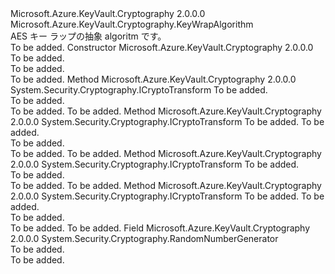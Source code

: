 <Type Name="AesKw" FullName="Microsoft.Azure.KeyVault.Cryptography.Algorithms.AesKw">
  <TypeSignature Language="C#" Value="public abstract class AesKw : Microsoft.Azure.KeyVault.Cryptography.KeyWrapAlgorithm" />
  <TypeSignature Language="ILAsm" Value=".class public auto ansi abstract beforefieldinit AesKw extends Microsoft.Azure.KeyVault.Cryptography.KeyWrapAlgorithm" />
  <TypeSignature Language="DocId" Value="T:Microsoft.Azure.KeyVault.Cryptography.Algorithms.AesKw" />
  <TypeSignature Language="VB.NET" Value="Public MustInherit Class AesKw&#xA;Inherits KeyWrapAlgorithm" />
  <TypeSignature Language="F#" Value="type AesKw = class&#xA;    inherit KeyWrapAlgorithm" />
  <AssemblyInfo>
    <AssemblyName>Microsoft.Azure.KeyVault.Cryptography</AssemblyName>
    <AssemblyVersion>2.0.0.0</AssemblyVersion>
  </AssemblyInfo>
  <Base>
    <BaseTypeName>Microsoft.Azure.KeyVault.Cryptography.KeyWrapAlgorithm</BaseTypeName>
  </Base>
  <Interfaces />
  <Docs>
    <summary>
            AES キー ラップの抽象 algoritm です。
            </summary>
    <remarks>To be added.</remarks>
  </Docs>
  <Members>
    <Member MemberName=".ctor">
      <MemberSignature Language="C#" Value="protected AesKw (string name);" />
      <MemberSignature Language="ILAsm" Value=".method familyhidebysig specialname rtspecialname instance void .ctor(string name) cil managed" />
      <MemberSignature Language="DocId" Value="M:Microsoft.Azure.KeyVault.Cryptography.Algorithms.AesKw.#ctor(System.String)" />
      <MemberSignature Language="VB.NET" Value="Protected Sub New (name As String)" />
      <MemberSignature Language="F#" Value="new Microsoft.Azure.KeyVault.Cryptography.Algorithms.AesKw : string -&gt; Microsoft.Azure.KeyVault.Cryptography.Algorithms.AesKw" Usage="new Microsoft.Azure.KeyVault.Cryptography.Algorithms.AesKw name" />
      <MemberType>Constructor</MemberType>
      <AssemblyInfo>
        <AssemblyName>Microsoft.Azure.KeyVault.Cryptography</AssemblyName>
        <AssemblyVersion>2.0.0.0</AssemblyVersion>
      </AssemblyInfo>
      <Parameters>
        <Parameter Name="name" Type="System.String" />
      </Parameters>
      <Docs>
        <param name="name">To be added.</param>
        <summary>To be added.</summary>
        <remarks>To be added.</remarks>
      </Docs>
    </Member>
    <Member MemberName="CreateDecryptor">
      <MemberSignature Language="C#" Value="public System.Security.Cryptography.ICryptoTransform CreateDecryptor (byte[] key);" />
      <MemberSignature Language="ILAsm" Value=".method public hidebysig instance class System.Security.Cryptography.ICryptoTransform CreateDecryptor(unsigned int8[] key) cil managed" />
      <MemberSignature Language="DocId" Value="M:Microsoft.Azure.KeyVault.Cryptography.Algorithms.AesKw.CreateDecryptor(System.Byte[])" />
      <MemberSignature Language="VB.NET" Value="Public Function CreateDecryptor (key As Byte()) As ICryptoTransform" />
      <MemberSignature Language="F#" Value="override this.CreateDecryptor : byte[] -&gt; System.Security.Cryptography.ICryptoTransform" Usage="aesKw.CreateDecryptor key" />
      <MemberType>Method</MemberType>
      <AssemblyInfo>
        <AssemblyName>Microsoft.Azure.KeyVault.Cryptography</AssemblyName>
        <AssemblyVersion>2.0.0.0</AssemblyVersion>
      </AssemblyInfo>
      <ReturnValue>
        <ReturnType>System.Security.Cryptography.ICryptoTransform</ReturnType>
      </ReturnValue>
      <Parameters>
        <Parameter Name="key" Type="System.Byte[]" />
      </Parameters>
      <Docs>
        <param name="key">To be added.</param>
        <summary>To be added.</summary>
        <returns>To be added.</returns>
        <remarks>To be added.</remarks>
      </Docs>
    </Member>
    <Member MemberName="CreateDecryptor">
      <MemberSignature Language="C#" Value="public override System.Security.Cryptography.ICryptoTransform CreateDecryptor (byte[] key, byte[] iv);" />
      <MemberSignature Language="ILAsm" Value=".method public hidebysig virtual instance class System.Security.Cryptography.ICryptoTransform CreateDecryptor(unsigned int8[] key, unsigned int8[] iv) cil managed" />
      <MemberSignature Language="DocId" Value="M:Microsoft.Azure.KeyVault.Cryptography.Algorithms.AesKw.CreateDecryptor(System.Byte[],System.Byte[])" />
      <MemberSignature Language="VB.NET" Value="Public Overrides Function CreateDecryptor (key As Byte(), iv As Byte()) As ICryptoTransform" />
      <MemberSignature Language="F#" Value="override this.CreateDecryptor : byte[] * byte[] -&gt; System.Security.Cryptography.ICryptoTransform" Usage="aesKw.CreateDecryptor (key, iv)" />
      <MemberType>Method</MemberType>
      <AssemblyInfo>
        <AssemblyName>Microsoft.Azure.KeyVault.Cryptography</AssemblyName>
        <AssemblyVersion>2.0.0.0</AssemblyVersion>
      </AssemblyInfo>
      <ReturnValue>
        <ReturnType>System.Security.Cryptography.ICryptoTransform</ReturnType>
      </ReturnValue>
      <Parameters>
        <Parameter Name="key" Type="System.Byte[]" />
        <Parameter Name="iv" Type="System.Byte[]" />
      </Parameters>
      <Docs>
        <param name="key">To be added.</param>
        <param name="iv">To be added.</param>
        <summary>To be added.</summary>
        <returns>To be added.</returns>
        <remarks>To be added.</remarks>
      </Docs>
    </Member>
    <Member MemberName="CreateEncryptor">
      <MemberSignature Language="C#" Value="public System.Security.Cryptography.ICryptoTransform CreateEncryptor (byte[] key);" />
      <MemberSignature Language="ILAsm" Value=".method public hidebysig instance class System.Security.Cryptography.ICryptoTransform CreateEncryptor(unsigned int8[] key) cil managed" />
      <MemberSignature Language="DocId" Value="M:Microsoft.Azure.KeyVault.Cryptography.Algorithms.AesKw.CreateEncryptor(System.Byte[])" />
      <MemberSignature Language="VB.NET" Value="Public Function CreateEncryptor (key As Byte()) As ICryptoTransform" />
      <MemberSignature Language="F#" Value="override this.CreateEncryptor : byte[] -&gt; System.Security.Cryptography.ICryptoTransform" Usage="aesKw.CreateEncryptor key" />
      <MemberType>Method</MemberType>
      <AssemblyInfo>
        <AssemblyName>Microsoft.Azure.KeyVault.Cryptography</AssemblyName>
        <AssemblyVersion>2.0.0.0</AssemblyVersion>
      </AssemblyInfo>
      <ReturnValue>
        <ReturnType>System.Security.Cryptography.ICryptoTransform</ReturnType>
      </ReturnValue>
      <Parameters>
        <Parameter Name="key" Type="System.Byte[]" />
      </Parameters>
      <Docs>
        <param name="key">To be added.</param>
        <summary>To be added.</summary>
        <returns>To be added.</returns>
        <remarks>To be added.</remarks>
      </Docs>
    </Member>
    <Member MemberName="CreateEncryptor">
      <MemberSignature Language="C#" Value="public override System.Security.Cryptography.ICryptoTransform CreateEncryptor (byte[] key, byte[] iv);" />
      <MemberSignature Language="ILAsm" Value=".method public hidebysig virtual instance class System.Security.Cryptography.ICryptoTransform CreateEncryptor(unsigned int8[] key, unsigned int8[] iv) cil managed" />
      <MemberSignature Language="DocId" Value="M:Microsoft.Azure.KeyVault.Cryptography.Algorithms.AesKw.CreateEncryptor(System.Byte[],System.Byte[])" />
      <MemberSignature Language="VB.NET" Value="Public Overrides Function CreateEncryptor (key As Byte(), iv As Byte()) As ICryptoTransform" />
      <MemberSignature Language="F#" Value="override this.CreateEncryptor : byte[] * byte[] -&gt; System.Security.Cryptography.ICryptoTransform" Usage="aesKw.CreateEncryptor (key, iv)" />
      <MemberType>Method</MemberType>
      <AssemblyInfo>
        <AssemblyName>Microsoft.Azure.KeyVault.Cryptography</AssemblyName>
        <AssemblyVersion>2.0.0.0</AssemblyVersion>
      </AssemblyInfo>
      <ReturnValue>
        <ReturnType>System.Security.Cryptography.ICryptoTransform</ReturnType>
      </ReturnValue>
      <Parameters>
        <Parameter Name="key" Type="System.Byte[]" />
        <Parameter Name="iv" Type="System.Byte[]" />
      </Parameters>
      <Docs>
        <param name="key">To be added.</param>
        <param name="iv">To be added.</param>
        <summary>To be added.</summary>
        <returns>To be added.</returns>
        <remarks>To be added.</remarks>
      </Docs>
    </Member>
    <Member MemberName="Rng">
      <MemberSignature Language="C#" Value="protected static System.Security.Cryptography.RandomNumberGenerator Rng;" />
      <MemberSignature Language="ILAsm" Value=".field family static class System.Security.Cryptography.RandomNumberGenerator Rng" />
      <MemberSignature Language="DocId" Value="F:Microsoft.Azure.KeyVault.Cryptography.Algorithms.AesKw.Rng" />
      <MemberSignature Language="VB.NET" Value="Protected Shared Rng As RandomNumberGenerator " />
      <MemberSignature Language="F#" Value=" staticval mutable Rng : System.Security.Cryptography.RandomNumberGenerator" Usage="Microsoft.Azure.KeyVault.Cryptography.Algorithms.AesKw.Rng" />
      <MemberType>Field</MemberType>
      <AssemblyInfo>
        <AssemblyName>Microsoft.Azure.KeyVault.Cryptography</AssemblyName>
        <AssemblyVersion>2.0.0.0</AssemblyVersion>
      </AssemblyInfo>
      <ReturnValue>
        <ReturnType>System.Security.Cryptography.RandomNumberGenerator</ReturnType>
      </ReturnValue>
      <Docs>
        <summary>To be added.</summary>
        <remarks>To be added.</remarks>
      </Docs>
    </Member>
  </Members>
</Type>